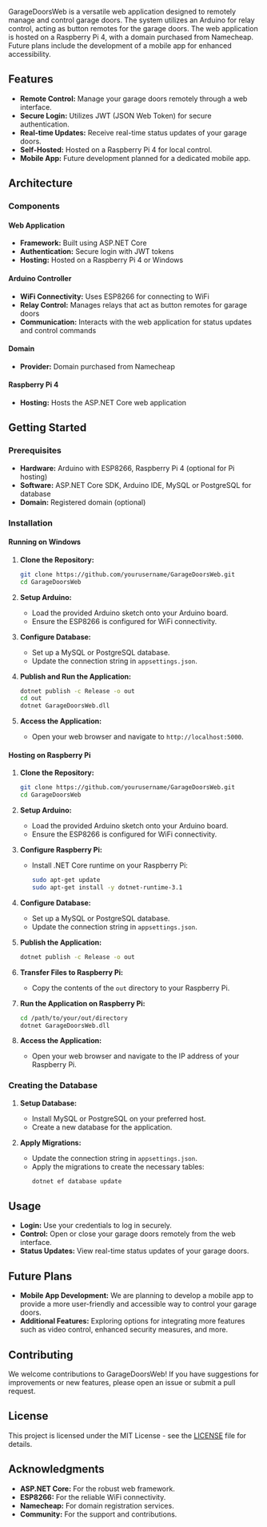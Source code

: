 GarageDoorsWeb is a versatile web application designed to remotely manage and control garage doors. The system utilizes an Arduino for relay control, acting as button remotes for the garage doors. The web application is hosted on a Raspberry Pi 4, with a domain purchased from Namecheap. Future plans include the development of a mobile app for enhanced accessibility.

## Features

- **Remote Control:** Manage your garage doors remotely through a web interface.
- **Secure Login:** Utilizes JWT (JSON Web Token) for secure authentication.
- **Real-time Updates:** Receive real-time status updates of your garage doors.
- **Self-Hosted:** Hosted on a Raspberry Pi 4 for local control.
- **Mobile App:** Future development planned for a dedicated mobile app.

## Architecture

### Components

#### Web Application
- **Framework:** Built using ASP.NET Core
- **Authentication:** Secure login with JWT tokens
- **Hosting:** Hosted on a Raspberry Pi 4 or Windows

#### Arduino Controller
- **WiFi Connectivity:** Uses ESP8266 for connecting to WiFi
- **Relay Control:** Manages relays that act as button remotes for garage doors
- **Communication:** Interacts with the web application for status updates and control commands

#### Domain
- **Provider:** Domain purchased from Namecheap

#### Raspberry Pi 4
- **Hosting:** Hosts the ASP.NET Core web application

## Getting Started

### Prerequisites
- **Hardware:** Arduino with ESP8266, Raspberry Pi 4 (optional for Pi hosting)
- **Software:** ASP.NET Core SDK, Arduino IDE, MySQL or PostgreSQL for database
- **Domain:** Registered domain (optional)

### Installation

#### Running on Windows

1. **Clone the Repository:**
    ```sh
    git clone https://github.com/yourusername/GarageDoorsWeb.git
    cd GarageDoorsWeb
    ```

2. **Setup Arduino:**
    - Load the provided Arduino sketch onto your Arduino board.
    - Ensure the ESP8266 is configured for WiFi connectivity.

3. **Configure Database:**
    - Set up a MySQL or PostgreSQL database.
    - Update the connection string in `appsettings.json`.

4. **Publish and Run the Application:**
    ```sh
    dotnet publish -c Release -o out
    cd out
    dotnet GarageDoorsWeb.dll
    ```

5. **Access the Application:**
    - Open your web browser and navigate to `http://localhost:5000`.

#### Hosting on Raspberry Pi

1. **Clone the Repository:**
    ```sh
    git clone https://github.com/yourusername/GarageDoorsWeb.git
    cd GarageDoorsWeb
    ```

2. **Setup Arduino:**
    - Load the provided Arduino sketch onto your Arduino board.
    - Ensure the ESP8266 is configured for WiFi connectivity.

3. **Configure Raspberry Pi:**
    - Install .NET Core runtime on your Raspberry Pi:
      ```sh
      sudo apt-get update
      sudo apt-get install -y dotnet-runtime-3.1
      ```

4. **Configure Database:**
    - Set up a MySQL or PostgreSQL database.
    - Update the connection string in `appsettings.json`.

5. **Publish the Application:**
    ```sh
    dotnet publish -c Release -o out
    ```

6. **Transfer Files to Raspberry Pi:**
    - Copy the contents of the `out` directory to your Raspberry Pi.

7. **Run the Application on Raspberry Pi:**
    ```sh
    cd /path/to/your/out/directory
    dotnet GarageDoorsWeb.dll
    ```

8. **Access the Application:**
    - Open your web browser and navigate to the IP address of your Raspberry Pi.

### Creating the Database

1. **Setup Database:**
   - Install MySQL or PostgreSQL on your preferred host.
   - Create a new database for the application.

2. **Apply Migrations:**
   - Update the connection string in `appsettings.json`.
   - Apply the migrations to create the necessary tables:
     ```sh
     dotnet ef database update
     ```

## Usage

- **Login:** Use your credentials to log in securely.
- **Control:** Open or close your garage doors remotely from the web interface.
- **Status Updates:** View real-time status updates of your garage doors.

## Future Plans

- **Mobile App Development:** We are planning to develop a mobile app to provide a more user-friendly and accessible way to control your garage doors.
- **Additional Features:** Exploring options for integrating more features such as video control, enhanced security measures, and more.

## Contributing

We welcome contributions to GarageDoorsWeb! If you have suggestions for improvements or new features, please open an issue or submit a pull request.

## License

This project is licensed under the MIT License - see the [LICENSE](LICENSE) file for details.

## Acknowledgments

- **ASP.NET Core:** For the robust web framework.
- **ESP8266:** For the reliable WiFi connectivity.
- **Namecheap:** For domain registration services.
- **Community:** For the support and contributions.

